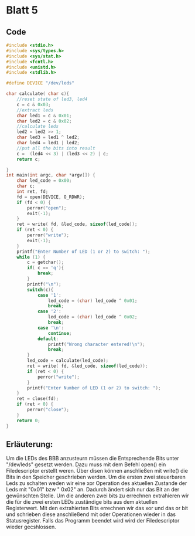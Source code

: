 # Blatt 5
## Code
```c
#include <stdio.h>
#include <sys/types.h>
#include <sys/stat.h>
#include <fcntl.h>
#include <unistd.h>
#include <stdlib.h>

#define DEVICE "/dev/leds"

char calculate( char c){
	//reset state of led3, led4
	c = c & 0x03;
	//extract leds
	char led1 = c & 0x01;
	char led2 = c & 0x02;
	//calculate leds
	led2 = led2 >> 1;
	char led3 = led1 ^ led2;
	char led4 = led1 | led2;
	//put all the bits into result
	c =  (led4 << 3) | (led3 << 2) | c;
	return c;

}
int main(int argc, char *argv[]) {
	char led_code = 0x00;
	char c;
	int ret, fd;
	fd = open(DEVICE, O_RDWR);
	if (fd < 0) {
		perror("open");
		exit(-1);
	}
	ret = write( fd, &led_code, sizeof(led_code));
	if (ret < 0) {
		perror("write");
		exit(-1);
	}
	printf("Enter Number of LED (1 or 2) to switch: ");
	while (1) {
		c = getchar();
		if( c == 'q'){
			break;
		}
		printf("\n");
		switch(c){
			case '1':
				led_code = (char) led_code ^ 0x01;
				break;
			case '2':
				led_code = (char) led_code ^ 0x02;
				break;
			case '\n':
				continue;
			default:
				printf("Wrong character entered!\n");
				break;
		}
		led_code = calculate(led_code);
		ret = write( fd, &led_code, sizeof(led_code));
		if (ret < 0) {
			perror("write");
		}
		printf("Enter Number of LED (1 or 2) to switch: ");
	}
	ret = close(fd);
	if (ret < 0) {
		perror("close");
	}
	return 0;
}

```
## Erläuterung:
Um die LEDs des BBB anzusteurn müssen die Entsprechende Bits unter "/dev/leds" gesetzt werden.
Dazu muss mit dem Befehl open() ein  Filedescriptor erstellt weren. Über disen können anschließen mit write()
die Bits in den Speicher geschrieben werden.
Um die ersten zwei steuerbaren Leds zu schalten weden wir eine xor Operation des aktuellen Zustande der Leds mit  "0x01" bzw " 0x02"
an. Dadurch ändert sich nur das Bit an der gewünschten Stelle.
Um die anderen zwei bits zu errechnen extrahieren wir die für die zwei ersten LEDs zuständige bits aus dem aktuellen Registerwert.
Mit den extrahierten Bits errechnen wir das xor und das or bit und schrieben diese anschließend mit oder Operationen wieder in das Statusregister.
Falls das Programm beendet wird  wird der Filedescriptor wieder gecshlossen.